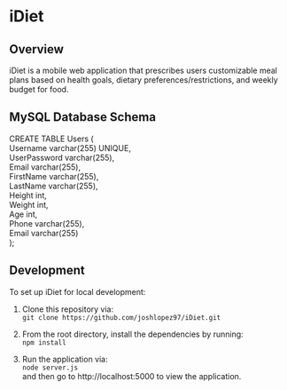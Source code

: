 # iDiet
## Overview
iDiet is a mobile web application that prescribes users customizable meal plans based on health goals, dietary preferences/restrictions, and weekly budget for food.

## MySQL Database Schema
CREATE TABLE Users (  
    Username varchar(255) UNIQUE,  
    UserPassword varchar(255),  
    Email varchar(255),  
    FirstName varchar(255),  
    LastName varchar(255),  
    Height int,  
    Weight int,  
    Age int,  
    Phone varchar(255),  
    Email varchar(255)  
);

## Development
To set up iDiet for local development:
1. Clone this repository via:  
`git clone https://github.com/joshlopez97/iDiet.git`

2. From the root directory, install the dependencies by running:  
`npm install`

3. Run the application via:  
`node server.js`  
and then go to http://localhost:5000 to view the application.
